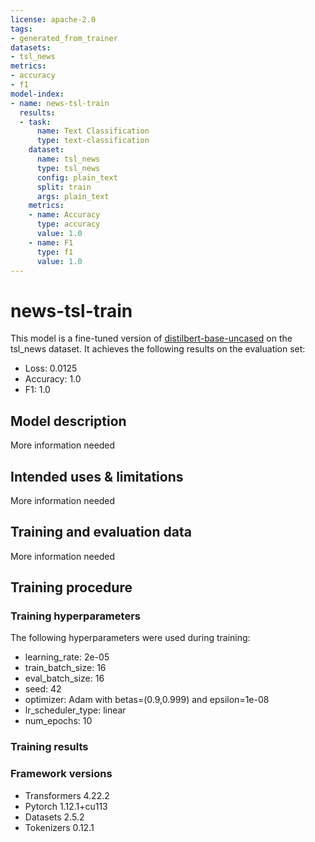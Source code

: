 ```yaml
---
license: apache-2.0
tags:
- generated_from_trainer
datasets:
- tsl_news
metrics:
- accuracy
- f1
model-index:
- name: news-tsl-train
  results:
  - task:
      name: Text Classification
      type: text-classification
    dataset:
      name: tsl_news
      type: tsl_news
      config: plain_text
      split: train
      args: plain_text
    metrics:
    - name: Accuracy
      type: accuracy
      value: 1.0
    - name: F1
      type: f1
      value: 1.0
---
```


<!-- This model card has been generated automatically according to the information the Trainer had access to. You
should probably proofread and complete it, then remove this comment. -->

# news-tsl-train

This model is a fine-tuned version of [distilbert-base-uncased](https://huggingface.co/distilbert-base-uncased) on the tsl_news dataset.
It achieves the following results on the evaluation set:
- Loss: 0.0125
- Accuracy: 1.0
- F1: 1.0

## Model description

More information needed

## Intended uses & limitations

More information needed

## Training and evaluation data

More information needed

## Training procedure

### Training hyperparameters

The following hyperparameters were used during training:
- learning_rate: 2e-05
- train_batch_size: 16
- eval_batch_size: 16
- seed: 42
- optimizer: Adam with betas=(0.9,0.999) and epsilon=1e-08
- lr_scheduler_type: linear
- num_epochs: 10

### Training results



### Framework versions

- Transformers 4.22.2
- Pytorch 1.12.1+cu113
- Datasets 2.5.2
- Tokenizers 0.12.1
